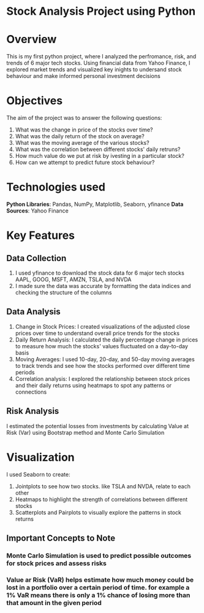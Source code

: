 # Stock Analysis Project using Python
# Overview
This is my first python project, where I analyzed the perfromance, risk, and trends of 6 major tech stocks. Using financial data from Yahoo Finance, I explored market trends and visualized key inights to undersand stock behaviour and make informed personal investment decisions
# Objectives
The aim of the project was to answer the following questions:
1) What was the change in price of the stocks over time?
2) What was the daily return of the stock on average?
3) What was the moving average of the various stocks?
4) What was the correlation between different stocks' daily retruns?
5) How much value do we put at risk by ivesting in a particular stock?
6) How can we attempt to predict future stock behaviour?

# Technologies used
  **Python Libraries**: Pandas, NumPy, Matplotlib, Seaborn, yfinance
  **Data Sources**: Yahoo Finance

# Key Features
## Data Collection
1) I used yfinance to download the stock data for 6 major tech stocks AAPL, GOOG, MSFT, AMZN, TSLA, and NVDA
2) I made sure the data was accurate by formatting the data indices and checking the structure of the columns

## Data Analysis
1) Change in Stock Prices: I created visualizations of the adjusted close prices over time to understand overall price trends for the stocks
2) Daily Return Analysis: I calculated the daily percentage change in prices to measure how much the stocks' values fluctuated on a day-to-day basis
3) Moving Averages: I used 10-day, 20-day, and 50-day moving averages to track trends and see how the stocks performed over different time periods
4) Correlation analysis: I explored the relationship between stock prices and their daily returns using heatmaps to spot any patterns or connections

## Risk Analysis
I estimated the potential losses from investments by calculating Value at Risk (Var) using Bootstrap method and Monte Carlo Simulation

# Visualization
I used Seaborn to create:
  1) Jointplots to see how two stocks. like TSLA and NVDA, relate to each other
  2) Heatmaps to highlight the strength of correlations between different stocks
  3) Scatterplots and Pairplots to visually explore the patterns in stock returns

## Important Concepts to Note
### Monte Carlo Simulation is used to predict possible outcomes for stock prices and assess risks
### Value ar Risk (VaR) helps estimate how much money could be lost in a portfolio over a certain period of time. for example a 1% VaR means there is only a 1% chance of losing more than that amount in the given period
